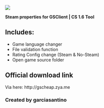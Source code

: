 <img src="https://i.ibb.co/4Y1PDYW/gscheap.png">
<p><b>Steam properties for GSClient | CS 1.6 Tool</b></p>

<h2>Includes:</h2>
<ul>
  <li>Game language changer</li>
  <li>File validation function</li>
  <li>Rating Config change (Steam & No-Steam)</li>
  <li>Open game source folder</li>
</ul>
<h2>Official download link</h2>
<p>Via here: http://gscheap.zya.me</p>
<h3>Created by garciasantino</h3>

